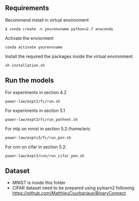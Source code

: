 ## Requirements
Recommend install in virtual environment
```
$ conda create -n yourenvname python=2.7 anaconda
```

Activate the enviorment
```
conda activate yourenvname
```
Install the required the packages inside the virtual environment
```
sh installation.sh
```
## Run the models

For experiments in section 4.2

```
power-law/expt2/fc/run.sh
```
For experiments in section 5.1

```
power-law/expt3/fc/run_pathnet.sh
```
For mlp on mnist in section 5.2:/home/eric

```
power-law/expts3/fc/run_pnn.sh
```
For cnn on cifar in section 5.2:
```
power-law/expt3/cnn/run_cifar_pnn.sh
```

## Dataset

- MNIST is inside this folder
- CIFAR dataset need to be prepared using pylearn2 following https://github.com/MatthieuCourbariaux/BinaryConnect
